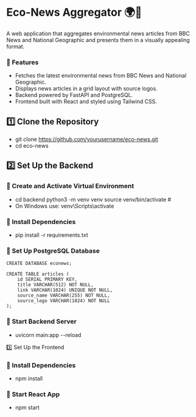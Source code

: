 # Eco-News Aggregator 🌍📰
A web application that aggregates environmental news articles from BBC News and National Geographic and presents them in a visually appealing format.

### 📌 Features
- Fetches the latest environmental news from BBC News and National Geographic.
- Displays news articles in a grid layout with source logos.
- Backend powered by FastAPI and PostgreSQL.
- Frontend built with React and styled using Tailwind CSS.
## 1️⃣ Clone the Repository
- git clone https://github.com/yourusername/eco-news.git 
- cd eco-news

## 2️⃣ Set Up the Backend
### 📌 Create and Activate Virtual Environment
- cd backend python3 -m venv venv source venv/bin/activate # 
- On Windows use: venv\Scripts\activate

### 📌 Install Dependencies
- pip install -r requirements.txt

### 📌 Set Up PostgreSQL Database
```
CREATE DATABASE econews;

CREATE TABLE articles (
    id SERIAL PRIMARY KEY,
    title VARCHAR(512) NOT NULL,
    link VARCHAR(1024) UNIQUE NOT NULL,
    source_name VARCHAR(255) NOT NULL,
    source_logo VARCHAR(1024) NOT NULL
);
```
### 📌 Start Backend Server
- uvicorn main:app --reload

3️⃣ Set Up the Frontend
### 📌 Install Dependencies
- npm install

### 📌 Start React App
- npm start
